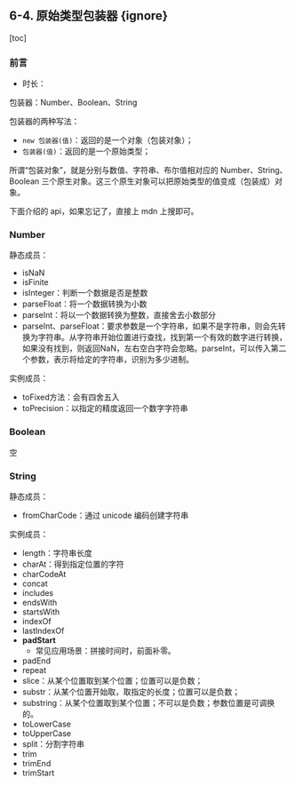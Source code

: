 ## 6-4. 原始类型包装器 {ignore}

[toc]

### 前言

- 时长：

包装器：Number、Boolean、String

包装器的两种写法：

- `new 包装器(值)`：返回的是一个对象（包装对象）；
- `包装器(值)`：返回的是一个原始类型；

所谓“包装对象”，就是分别与数值、字符串、布尔值相对应的 Number、String、Boolean 三个原生对象。这三个原生对象可以把原始类型的值变成（包装成）对象。

下面介绍的 api，如果忘记了，直接上 mdn 上搜即可。

### Number

静态成员：
- isNaN
- isFinite
- isInteger：判断一个数据是否是整数
- parseFloat：将一个数据转换为小数
- parseInt：将以一个数据转换为整数，直接舍去小数部分
- parseInt、parseFloat：要求参数是一个字符串，如果不是字符串，则会先转换为字符串。从字符串开始位置进行查找，找到第一个有效的数字进行转换，如果没有找到，则返回NaN，左右空白字符会忽略。parseInt，可以传入第二个参数，表示将给定的字符串，识别为多少进制。

实例成员：
- toFixed方法：会有四舍五入
- toPrecision：以指定的精度返回一个数字字符串

### Boolean

空

### String

静态成员：

- fromCharCode：通过 unicode 编码创建字符串

实例成员：

- length：字符串长度
- charAt：得到指定位置的字符
- charCodeAt
- concat
- includes
- endsWith
- startsWith
- indexOf
- lastIndexOf
- **padStart**
  - 常见应用场景：拼接时间时，前面补零。
- padEnd
- repeat
- slice：从某个位置取到某个位置；位置可以是负数；
- substr：从某个位置开始取，取指定的长度；位置可以是负数；
- substring：从某个位置取到某个位置；不可以是负数；参数位置是可调换的。
- toLowerCase
- toUpperCase
- split：分割字符串
- trim
- trimEnd
- trimStart


